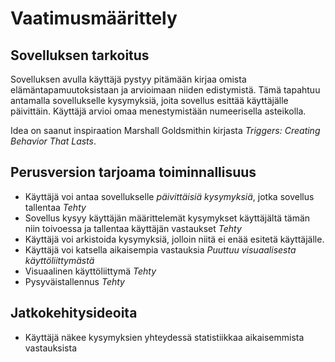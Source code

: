 # Vaatimusmäärittely

## Sovelluksen tarkoitus
Sovelluksen avulla käyttäjä pystyy pitämään kirjaa omista elämäntapamuutoksistaan ja
arvioimaan niiden edistymistä. Tämä tapahtuu antamalla sovellukselle kysymyksiä, joita
sovellus esittää käyttäjälle päivittäin. Käyttäjä arvioi omaa menestymistään numeerisella
asteikolla.

Idea on saanut inspiraation Marshall Goldsmithin kirjasta *Triggers: Creating Behavior
That Lasts*.

## Perusversion tarjoama toiminnallisuus
- Käyttäjä voi antaa sovellukselle *päivittäisiä kysymyksiä*, jotka sovellus tallentaa _Tehty_
- Sovellus kysyy käyttäjän määrittelemät kysymykset käyttäjältä tämän niin toivoessa ja tallentaa käyttäjän vastaukset _Tehty_
- Käyttäjä voi arkistoida kysymyksiä, jolloin niitä ei enää esitetä käyttäjälle.
- Käyttäjä voi katsella aikaisempia vastauksia _Puuttuu visuaalisesta käyttöliittymästä_
- Visuaalinen käyttöliittymä _Tehty_
- Pysyväistallennus _Tehty_


## Jatkokehitysideoita
- Käyttäjä näkee kysymyksien yhteydessä statistiikkaa aikaisemmista vastauksista
